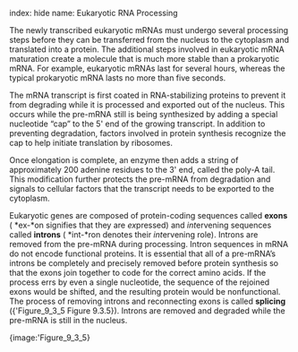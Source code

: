 index: hide
name: Eukaryotic RNA Processing

The newly transcribed eukaryotic mRNAs must undergo several processing steps before they can be transferred from the nucleus to the cytoplasm and translated into a protein. The additional steps involved in eukaryotic mRNA maturation create a molecule that is much more stable than a prokaryotic mRNA. For example, eukaryotic mRNAs last for several hours, whereas the typical prokaryotic mRNA lasts no more than five seconds.

The mRNA transcript is first coated in RNA-stabilizing proteins to prevent it from degrading while it is processed and exported out of the nucleus. This occurs while the pre-mRNA still is being synthesized by adding a special nucleotide “cap” to the 5' end of the growing transcript. In addition to preventing degradation, factors involved in protein synthesis recognize the cap to help initiate translation by ribosomes.

Once elongation is complete, an enzyme then adds a string of approximately 200 adenine residues to the 3' end, called the poly-A tail. This modification further protects the pre-mRNA from degradation and signals to cellular factors that the transcript needs to be exported to the cytoplasm.

Eukaryotic genes are composed of protein-coding sequences called  **exons** ( *ex-*on signifies that they are  *ex*pressed) and  *int*ervening sequences called  **introns** ( *int-*ron denotes their  *int*ervening role). Introns are removed from the pre-mRNA during processing. Intron sequences in mRNA do not encode functional proteins. It is essential that all of a pre-mRNA’s introns be completely and precisely removed before protein synthesis so that the exons join together to code for the correct amino acids. If the process errs by even a single nucleotide, the sequence of the rejoined exons would be shifted, and the resulting protein would be nonfunctional. The process of removing introns and reconnecting exons is called  **splicing** ({'Figure_9_3_5 Figure 9.3.5}). Introns are removed and degraded while the pre-mRNA is still in the nucleus.


{image:'Figure_9_3_5}
        
